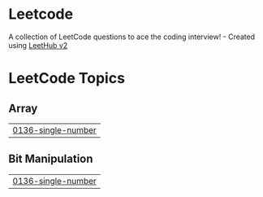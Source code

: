 # Leetcode
A collection of LeetCode questions to ace the coding interview! - Created using [LeetHub v2](https://github.com/arunbhardwaj/LeetHub-2.0)

<!---LeetCode Topics Start-->
# LeetCode Topics
## Array
|  |
| ------- |
| [0136-single-number](https://github.com/aryankumar83/Leetcode/tree/master/0136-single-number) |
## Bit Manipulation
|  |
| ------- |
| [0136-single-number](https://github.com/aryankumar83/Leetcode/tree/master/0136-single-number) |
<!---LeetCode Topics End-->